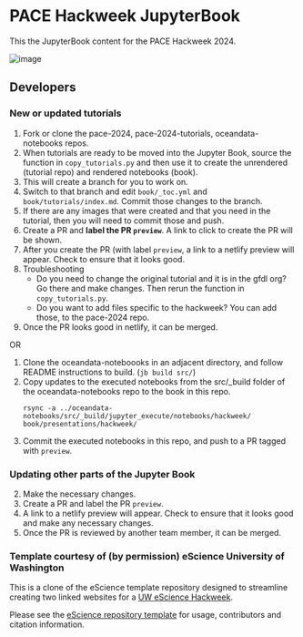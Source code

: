# PACE Hackweek JupyterBook

This the JupyterBook content for the PACE Hackweek 2024.

![image](https://github.com/noaa-nwfsc/Hackweek-2024-book/assets/2545978/8f4eda29-eec2-4263-bc1f-600ef5567996)

## Developers

### New or updated tutorials

1. Fork or clone the pace-2024, pace-2024-tutorials, oceandata-notebooks repos.
1. When tutorials are ready to be moved into the Jupyter Book, source the function in `copy_tutorials.py` and then use it to create the unrendered (tutorial repo) and rendered notebooks (book).
2. This will create a branch for you to work on.
3. Switch to that branch and edit `book/_toc.yml` and `book/tutorials/index.md`. Commit those changes to the branch.
4. If there are any images that were created and that you need in the tutorial, then you will need to commit those and push.
5. Create a PR and **label the PR `preview`**. A link to click to create the PR will be shown.
6. After you create the PR (with label `preview`, a link to a netlify preview will appear. Check to ensure that it looks good.
7. Troubleshooting
    * Do you need to change the original tutorial and it is in the gfdl org? Go there and make changes. Then rerun the function in `copy_tutorials.py`.
    * Do you want to add files specific to the hackweek? You can add those, to the pace-2024 repo.
9. Once the PR looks good in netlify, it can be merged.

OR

1. Clone the oceandata-noteboooks in an adjacent directory, and follow README instructions to build. (`jb build src/`)
2. Copy updates to the executed notebooks from the src/_build folder of the oceandata-notebooks repo to the book in this repo.
   ```
   rsync -a ../oceandata-notebooks/src/_build/jupyter_execute/notebooks/hackweek/ book/presentations/hackweek/
   ```
3. Commit the executed notebooks in this repo, and push to a PR tagged with `preview`.

### Updating other parts of the Jupyter Book

2. Make the necessary changes.
3. Create a PR and label the PR `preview`.
4. A link to a netlify preview will appear. Check to ensure that it looks good and make any necessary changes.
5. Once the PR is reviewed by another team member, it can be merged.

### Template courtesy of (by permission) eScience University of Washington

This is a clone of the eScience template repository designed to streamline creating two linked websites for a [UW eScience Hackweek](https://uwhackweek.github.io/hackweeks-as-a-service/intro.html).

Please see the [eScience repository template](https://github.com/uwhackweek/jupyterbook-template) for usage, contributors and citation information.
